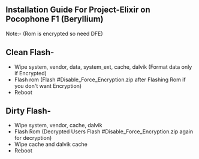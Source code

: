 ## Installation Guide For Project-Elixir on Pocophone F1 (Beryllium)

Note:- (Rom is encrypted so need DFE)

## Clean Flash- 
- Wipe system, vendor, data, system_ext, cache, dalvik
(Format data only if Encrypted)
- Flash rom
(Flash #Disable_Force_Encryption.zip after Flashing Rom if you don't want Encryption)
- Reboot

## Dirty Flash- 
- Wipe system, vendor, cache, dalvik
- Flash Rom 
(Decrypted Users Flash #Disable_Force_Encryption.zip again for decryption)
- Wipe cache and dalvik cache
- Reboot
